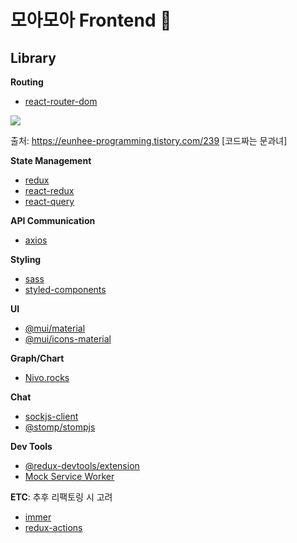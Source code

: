 # 모아모아 Frontend 🐷

## Library

**Routing**

- [react-router-dom](https://reactrouter.com/)
<img src="https://img.shields.io/badge/react router dom-F24647?style=flat&logo=React Router&logoColor=white"/>

출처: https://eunhee-programming.tistory.com/239 [코드짜는 문과녀]

**State Management**

- [redux](https://ko.redux.js.org/introduction/getting-started/)
- [react-redux](https://react-redux.js.org/)
- [react-query](https://react-query.tanstack.com/)

**API Communication**

- [axios](https://axios-http.com/kr/docs/intro)

**Styling**

- [sass](https://sass-lang.com/)
- [styled-components](https://styled-components.com/)

**UI**

- [@mui/material](https://mui.com/)
- [@mui/icons-material](https://mui.com/components/icons/#material-icons)

**Graph/Chart**

- [Nivo.rocks](https://nivo.rocks/)

**Chat**

- [sockjs-client](https://github.com/sockjs/sockjs-client)
- [@stomp/stompjs](https://github.com/stomp-js/stompjs)

**Dev Tools**

- [@redux-devtools/extension](https://github.com/reduxjs/redux-devtools)
- [Mock Service Worker](https://mswjs.io/)

**ETC**: 추후 리팩토링 시 고려

- [immer](https://immerjs.github.io/immer/)
- [redux-actions](https://www.npmjs.com/package/redux-actions)
